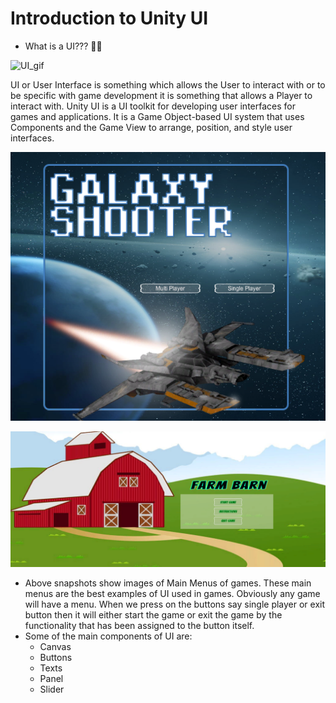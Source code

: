 # Introduction to Unity UI

- What is a UI??? 🤔🤔
    
![UI_gif](https://media.giphy.com/media/26uf4LsTj87JjVDbO/giphy.gif)

UI or User Interface is something which allows the User to interact with or to be specific with game development it is something that allows a Player to interact with. Unity UI is a UI toolkit for developing user interfaces for games and applications. It is a Game Object-based UI system that uses Components and the Game View to arrange, position, and style user interfaces.
    


![UI_1.png](https://github.com/outscal/Unity-UI/blob/main/Images/UI_1.png?raw=true)
    
![UI_2_2.png](https://github.com/outscal/Unity-UI/blob/main/Images/UI_2_2.png?raw=true)
    
- Above snapshots show images of Main Menus of games. These main menus are the best examples of UI used in games. Obviously any game will have a menu. When we press on the buttons say single player or exit button then it will either start the game or exit the game by the functionality that has been assigned to the button itself.
- Some of the main components of UI are:
    - Canvas
    - Buttons
    - Texts
    - Panel
    - Slider    
    
